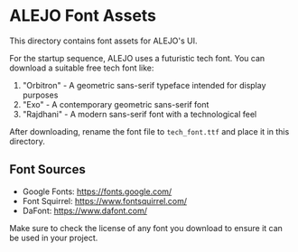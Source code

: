 # ALEJO Font Assets

This directory contains font assets for ALEJO's UI.

For the startup sequence, ALEJO uses a futuristic tech font. You can download a suitable free tech font like:

1. "Orbitron" - A geometric sans-serif typeface intended for display purposes
2. "Exo" - A contemporary geometric sans-serif font
3. "Rajdhani" - A modern sans-serif font with a technological feel

After downloading, rename the font file to `tech_font.ttf` and place it in this directory.

## Font Sources

- Google Fonts: <https://fonts.google.com/>
- Font Squirrel: <https://www.fontsquirrel.com/>
- DaFont: <https://www.dafont.com/>

Make sure to check the license of any font you download to ensure it can be used in your project.
